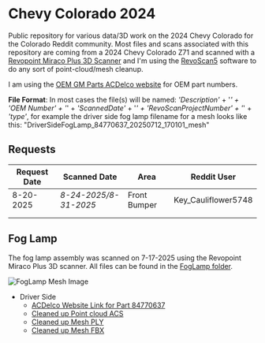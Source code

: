 # Chevy Colorado 2024

Public repository for various data/3D work on the 2024 Chevy Colorado for the Colorado Reddit community. Most files and scans associated with this repository are coming from a 2024 Chevy Colorado Z71 and scanned with a [Revopoint Miraco Plus 3D Scanner](https://www.revopoint3d.com/pages/all-in-one-3d-scanner-miracoplus) and I'm using the [RevoScan5](https://www.revopoint3d.com/pages/support-download?srsltid=AfmBOoraicuEHaJrJ4TD3ZhJBCnPl7nlPH4-kS0I0GI8fzXNS_invXQI) software to do any sort of point-cloud/mesh cleanup.

I am using the [OEM GM Parts ACDelco website](https://parts.gmparts.com/) for OEM part numbers.

**File Format**: In most cases the file(s) will be named: *'Description'* + '_' + *'OEM Number'* + '_' + *'ScannedDate'* + '_' + *'RevoScanProjectNumber'* + '_' + *'type'*, for example the driver side fog lamp filename for a mesh looks like this: "DriverSideFogLamp_84770637_20250712_170101_mesh"

## Requests

| Request Date | Scanned Date| Area | Reddit User |
|----------|----------|----------|----------|
|   8-20-2025   |*8-24-2025/8-31-2025*    | Front Bumper          | Key_Cauliflower5748         |
|          | |         |          |
|          |  |        |          |

## Fog Lamp

The fog lamp assembly was scanned on 7-17-2025 using the Revopoint Miraco Plus 3D scanner. All files can be found in the [FogLamp folder](/FogLamp/).

![FogLamp Mesh Image](/FogLamp/FogLampDriver.png)

* Driver Side
  * [ACDelco Website Link for Part 84770637](https://parts.gmparts.com/product/gm-genuine-parts-front-driver-side-fog-lamp-bezel-84770637)
  * [Cleaned up Point cloud ACS](/FogLamp/DriverSideFogLamp_84770637_20250712_170101_pc.asc)
  * [Cleaned up Mesh PLY](/FogLamp/DriverSideFogLamp_84770637_20250712_170101_mesh.ply)
  * [Cleaned up Mesh FBX](/FogLamp/DriverSideFogLamp_84770637_20250712_170101_mesh.fbx)

